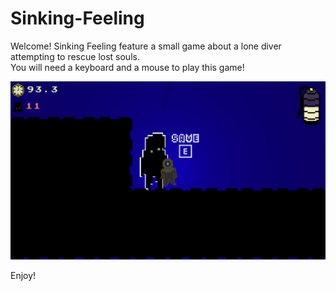 # Sinking-Feeling

Welcome! Sinking Feeling feature a small game about a lone diver attempting to rescue lost souls.  
You will need a keyboard and a mouse to play this game! 

![alt text](https://github.com/KoiDeve/Sinking-Feeling/blob/main/Snapshots/Snapshot_0.PNG?raw=true)

Enjoy!
